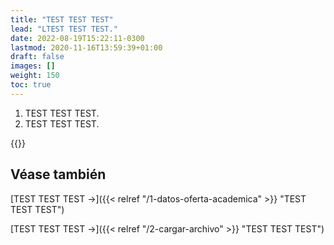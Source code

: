 ```yaml
---
title: "TEST TEST TEST"
lead: "LTEST TEST TEST."
date: 2022-08-19T15:22:11-0300
lastmod: 2020-11-16T13:59:39+01:00
draft: false
images: []
weight: 150
toc: true
---
```

1. TEST TEST TEST.
2. TEST TEST TEST.

{{<note text="TEST TEST TEST.">}}
</b>
   

## Véase también
[TEST TEST TEST →]({{< relref "/1-datos-oferta-academica" >}} "TEST TEST TEST")
</b>

[TEST TEST TEST →]({{< relref "/2-cargar-archivo" >}} "TEST TEST TEST")
</b>